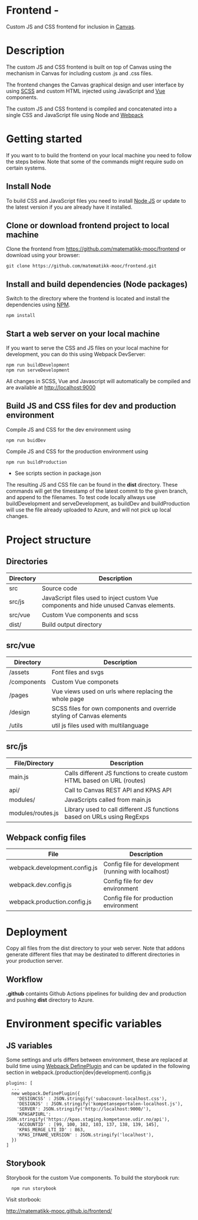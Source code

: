 # Frontend -

Custom JS and CSS frontend for inclusion in [Canvas](http://www.instructure.com/).

# Description

The custom JS and CSS frontend is built on top of Canvas using the mechanism in Canvas for including custom .js and .css files.

The frontend changes the Canvas graphical design and user interface by using [SCSS](https://sass-lang.com/) and custom HTML injected using JavaScript and [Vue](https://vuejs.org/) components.

The custom JS and CSS frontend is compiled and concatenated into a single CSS and JavaScript file using Node and [Webpack](https://webpack.js.org/)

# Getting started

If you want to to build the frontend on your local machine you need to follow the steps below. Note that some of the commands might require sudo on certain systems.

## Install Node

To build CSS and JavaScript files you need to install [Node JS](http://nodejs.org) or update to the latest version if you are already have it installed.

## Clone or download frontend project to local machine

Clone the frontend from https://github.com/matematikk-mooc/frontend or download using your browser:

```
git clone https://github.com/matematikk-mooc/frontend.git
```

## Install and build dependencies (Node packages)

Switch to the directory where the frontend is located and install the dependencies using [NPM](https://www.npmjs.com/).


```
npm install
```


## Start a web server on your local machine

If you want to serve the CSS and JS files on your local machine for development, you can do this using Webpack DevServer:

```
npm run buildDevelopment
npm run serveDevelopment
```

All changes in SCSS, Vue and Javascript will automatically be compiled and are available at [http://localhost:9000](http://localhost:9000/)


## Build JS and CSS files for dev and production environment
Compile JS and CSS for the dev environment using

```
npm run buidDev
```


Compile JS and CSS for the production environment using

```
npm run buildProduction
```


* See scripts section in package.json

The resulting JS and CSS file can be found in the **dist** directory. These commands will get the timestamp of the latest commit to the given branch, and append to the filenames.
To test code locally allways use buildDevelopment and serveDevelopment, as buildDev and buildProduction will use the file already uploaded to Azure, and will not pick up local changes.

# Project structure

## Directories

| Directory     | Description                               |
| ------------- | ----------------------------------------- |
| src           | Source code                               |
| src/js        | JavaScript files used to inject custom Vue components and hide unused Canvas elements.
| src/vue       | Custom Vue components and scss            |
| dist/         | Build output directory                    |

## src/vue

| Directory     | Description                               |
| ------------- | ----------------------------------------- |
| /assets       | Font files and svgs                       |
| /components   | Custom Vue componets                      |
| /pages        | Vue views used on urls where replacing the whole page |
| /design       | SCSS files for own components and override styling of Canvas elements                   |
| /utils        | util js files used with multilanguage     |

## src/js

| File/Directory              | Description                                                              |
| ----------------- | ------------------------------------------------------------------------ |
| main.js           | Calls different JS functions to create custom HTML based on URL (routes) |
| api/        | Call to Canvas REST API and KPAS API                   |
| modules/          | JavaScripts called from main.js                  |
| modules/routes.js | Library used to call different JS functions based on URLs using RegExps  |

## Webpack config files

| File                          | Description                                 |
| ------------------------------|---------------------------------------------|
| webpack.development.config.js | Config file for development (running with localhost)                 |
| webpack.dev.config.js     | Config file for dev environment         |
| webpack.production.config.js  | Config file for production environment      |



# Deployment

Copy all files from the dist directory to your web server.
Note that addons generate different files that may be destinated to different directories in your production server.

## Workflow

**.github** containts Github Actions pipelines for building dev and production and pushing **dist** directory to Azure.

# Environment specific variables

## JS variables
Some settings and urls differs between environment, these are replaced at build time using [Webpack DefinePlugin](https://webpack.js.org/plugins/define-plugin/) and can be updated in the following section in webpack.(production|dev|development).config.js

```
plugins: [
  ...
  new webpack.DefinePlugin({
    'DESIGNCSS' : JSON.stringify('subaccount-localhost.css'),
    'DESIGNJS' : JSON.stringify('kompetanseportalen-localhost.js'),
    'SERVER': JSON.stringify('http://localhost:9000/'),
    'KPASAPIURL': JSON.stringify('https://kpas.staging.kompetanse.udir.no/api'),
    'ACCOUNTID' : [99, 100, 102, 103, 137, 138, 139, 145],
    'KPAS_MERGE_LTI_ID' : 863,
    'KPAS_IFRAME_VERSION' : JSON.stringify('localhost'),
  })
]
```

## Storybook

Storybook for the custom Vue components. To build the storybook run:
  ```
    npm run storybook
  ```
Visit storbook:

http://matematikk-mooc.github.io/frontend/
